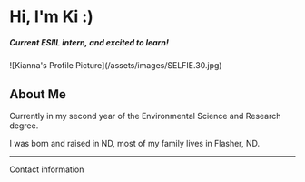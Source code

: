 <h1>Hi, I'm Ki :)</h1>
<h5>Current ESIIL intern, and excited to learn!</h5>
![Kianna's Profile Picture](/assets/images/SELFIE.30.jpg)
<h2>About Me</h2>
<p>Currently in my second year of the Environmental Science and Research degree. </p>
<p>I was born and raised in ND, most of my family lives in Flasher, ND.</p> 
<hr> 
Contact information
